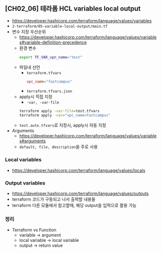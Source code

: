 ## [CH02_06] 테라폼 HCL variables local output
- https://developer.hashicorp.com/terraform/language/values/variables
- `2-terraform/05-variable-local-output/main.tf`
- 변수 지정 우선순위
  - https://developer.hashicorp.com/terraform/language/values/variables#variable-definition-precedence
  - 환경 변수
    ```bash
    export TF_VAR_vpn_name="test"
    ```
  - 파일내 선언 
    - `terraform.tfvars`
      ```conf
      vpc_name="fastcampus"
      ```
    - `terraform.tfvars.json`
  - apply시 직접 지정
    - `-var, -var-file`
    ```bash
    terraform apply -var-file=test.tfvars
    terraform apply -var="vpc_name=fastcampus"
    ```
  - `test.auto.tfvars`로 지정시, apply시 자동 지정
- Arguments
  - https://developer.hashicorp.com/terraform/language/values/variables#arguments
  - `default, file, description`을 주로 사용

### Local variables
- https://developer.hashicorp.com/terraform/language/values/locals
  
### Output variables
- https://developer.hashicorp.com/terraform/language/values/outputs
- terraform 코드가 구동되고 나서 출력할 내용들
- terraform 다른 모듈에서 참고할때, 해당 output을 입력으로 활용 가능

### 정리
- Terraform vs Function
  - variable -> argument
  - local variable -> local variable
  - output -> return value